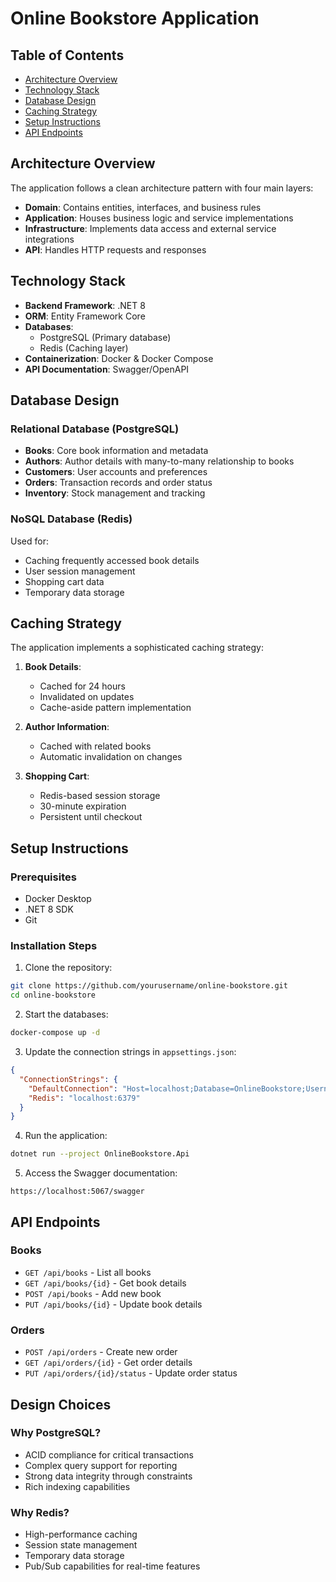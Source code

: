 # Online Bookstore Application


## Table of Contents
- [Architecture Overview](#architecture-overview)
- [Technology Stack](#technology-stack)
- [Database Design](#database-design)
- [Caching Strategy](#caching-strategy)
- [Setup Instructions](#setup-instructions)
- [API Endpoints](#api-endpoints)

## Architecture Overview

The application follows a clean architecture pattern with four main layers:
- **Domain**: Contains entities, interfaces, and business rules
- **Application**: Houses business logic and service implementations
- **Infrastructure**: Implements data access and external service integrations
- **API**: Handles HTTP requests and responses

## Technology Stack

- **Backend Framework**: .NET 8
- **ORM**: Entity Framework Core
- **Databases**:
  - PostgreSQL (Primary database)
  - Redis (Caching layer)
- **Containerization**: Docker & Docker Compose
- **API Documentation**: Swagger/OpenAPI


## Database Design

### Relational Database (PostgreSQL)
- **Books**: Core book information and metadata
- **Authors**: Author details with many-to-many relationship to books
- **Customers**: User accounts and preferences
- **Orders**: Transaction records and order status
- **Inventory**: Stock management and tracking

### NoSQL Database (Redis)
Used for:
- Caching frequently accessed book details
- User session management
- Shopping cart data
- Temporary data storage

## Caching Strategy

The application implements a sophisticated caching strategy:

1. **Book Details**: 
   - Cached for 24 hours
   - Invalidated on updates
   - Cache-aside pattern implementation

2. **Author Information**:
   - Cached with related books
   - Automatic invalidation on changes

3. **Shopping Cart**:
   - Redis-based session storage
   - 30-minute expiration
   - Persistent until checkout

## Setup Instructions

### Prerequisites
- Docker Desktop
- .NET 8 SDK
- Git

### Installation Steps

1. Clone the repository:
```bash
git clone https://github.com/yourusername/online-bookstore.git
cd online-bookstore
```

2. Start the databases:
```bash
docker-compose up -d
```

3. Update the connection strings in `appsettings.json`:
```json
{
  "ConnectionStrings": {
    "DefaultConnection": "Host=localhost;Database=OnlineBookstore;Username=bookstore_user;Password=mysecretpassword;Port=5432",
    "Redis": "localhost:6379"
  }
}
```

4. Run the application:
```bash
dotnet run --project OnlineBookstore.Api
```

5. Access the Swagger documentation:
```
https://localhost:5067/swagger
```

## API Endpoints

### Books
- `GET /api/books` - List all books
- `GET /api/books/{id}` - Get book details
- `POST /api/books` - Add new book
- `PUT /api/books/{id}` - Update book details

### Orders
- `POST /api/orders` - Create new order
- `GET /api/orders/{id}` - Get order details
- `PUT /api/orders/{id}/status` - Update order status




## Design Choices

### Why PostgreSQL?
- ACID compliance for critical transactions
- Complex query support for reporting
- Strong data integrity through constraints
- Rich indexing capabilities

### Why Redis?
- High-performance caching
- Session state management
- Temporary data storage
- Pub/Sub capabilities for real-time features
